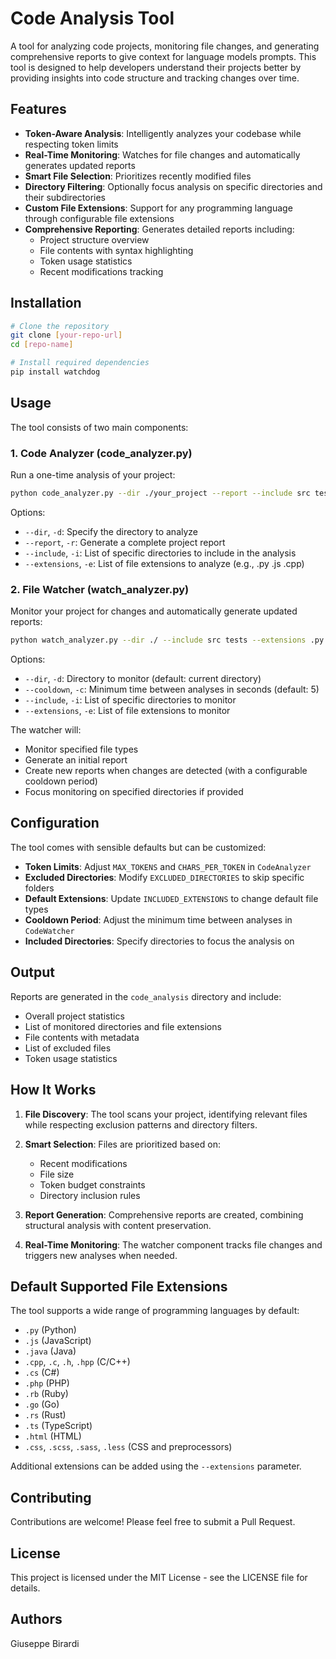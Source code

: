 # Code Analysis Tool

A tool for analyzing code projects, monitoring file changes, and generating comprehensive reports to give context for language models prompts. This tool is designed to help developers understand their projects better by providing insights into code structure and tracking changes over time.

## Features

- **Token-Aware Analysis**: Intelligently analyzes your codebase while respecting token limits
- **Real-Time Monitoring**: Watches for file changes and automatically generates updated reports
- **Smart File Selection**: Prioritizes recently modified files
- **Directory Filtering**: Optionally focus analysis on specific directories and their subdirectories
- **Custom File Extensions**: Support for any programming language through configurable file extensions
- **Comprehensive Reporting**: Generates detailed reports including:
  - Project structure overview
  - File contents with syntax highlighting
  - Token usage statistics
  - Recent modifications tracking

## Installation

```bash
# Clone the repository
git clone [your-repo-url]
cd [repo-name]

# Install required dependencies
pip install watchdog
```

## Usage

The tool consists of two main components:

### 1. Code Analyzer (code_analyzer.py)

Run a one-time analysis of your project:

```bash
python code_analyzer.py --dir ./your_project --report --include src tests --extensions .py .js .ts
```

Options:
- `--dir`, `-d`: Specify the directory to analyze
- `--report`, `-r`: Generate a complete project report
- `--include`, `-i`: List of specific directories to include in the analysis
- `--extensions`, `-e`: List of file extensions to analyze (e.g., .py .js .cpp)

### 2. File Watcher (watch_analyzer.py)

Monitor your project for changes and automatically generate updated reports:

```bash
python watch_analyzer.py --dir ./ --include src tests --extensions .py .js .ts
```

Options:
- `--dir`, `-d`: Directory to monitor (default: current directory)
- `--cooldown`, `-c`: Minimum time between analyses in seconds (default: 5)
- `--include`, `-i`: List of specific directories to monitor
- `--extensions`, `-e`: List of file extensions to monitor

The watcher will:
- Monitor specified file types
- Generate an initial report
- Create new reports when changes are detected (with a configurable cooldown period)
- Focus monitoring on specified directories if provided

## Configuration

The tool comes with sensible defaults but can be customized:

- **Token Limits**: Adjust `MAX_TOKENS` and `CHARS_PER_TOKEN` in `CodeAnalyzer`
- **Excluded Directories**: Modify `EXCLUDED_DIRECTORIES` to skip specific folders
- **Default Extensions**: Update `INCLUDED_EXTENSIONS` to change default file types
- **Cooldown Period**: Adjust the minimum time between analyses in `CodeWatcher`
- **Included Directories**: Specify directories to focus the analysis on

## Output

Reports are generated in the `code_analysis` directory and include:
- Overall project statistics
- List of monitored directories and file extensions
- File contents with metadata
- List of excluded files
- Token usage statistics

## How It Works

1. **File Discovery**: The tool scans your project, identifying relevant files while respecting exclusion patterns and directory filters.

2. **Smart Selection**: Files are prioritized based on:
   - Recent modifications
   - File size
   - Token budget constraints
   - Directory inclusion rules

3. **Report Generation**: Comprehensive reports are created, combining structural analysis with content preservation.

4. **Real-Time Monitoring**: The watcher component tracks file changes and triggers new analyses when needed.

## Default Supported File Extensions

The tool supports a wide range of programming languages by default:
- `.py` (Python)
- `.js` (JavaScript)
- `.java` (Java)
- `.cpp`, `.c`, `.h`, `.hpp` (C/C++)
- `.cs` (C#)
- `.php` (PHP)
- `.rb` (Ruby)
- `.go` (Go)
- `.rs` (Rust)
- `.ts` (TypeScript)
- `.html` (HTML)
- `.css`, `.scss`, `.sass`, `.less` (CSS and preprocessors)

Additional extensions can be added using the `--extensions` parameter.

## Contributing

Contributions are welcome! Please feel free to submit a Pull Request.

## License

This project is licensed under the MIT License - see the LICENSE file for details.

## Authors

Giuseppe Birardi
